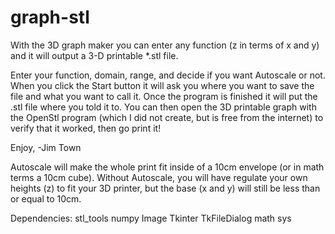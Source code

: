 graph-stl
=========

With the 3D graph maker you can enter any function (z in terms of x and y) and it will output a 3-D printable *.stl file. 


Enter your function, domain, range, and decide if you want Autoscale or not.  When you click the Start button it will ask you where you want to save the file and what you want to call it.  Once the program is finished it will put the .stl file where you told it to.  You can then open the 3D printable graph with the OpenStl program (which I did not create, but is free from the internet) to verify that it worked, then go print it!

Enjoy,
-Jim Town

Autoscale will make the whole print fit inside of a 10cm envelope (or in math terms a 10cm cube).  Without Autoscale, you will have regulate your own heights (z) to fit your 3D printer, but the base (x and y) will still be less than or equal to 10cm.  

Dependencies:
    stl_tools
    numpy
    Image
    Tkinter
    TkFileDialog
    math
    sys
